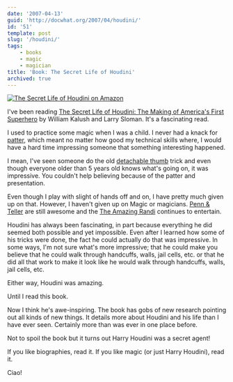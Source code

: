 ```yaml
---
date: '2007-04-13'
guid: 'http://docwhat.org/2007/04/houdini/'
id: '51'
template: post
slug: '/houdini/'
tags:
    - books
    - magic
    - magician
title: 'Book: The Secret Life of Houdini'
archived: true
---
```


[![*The Secret Life of Houdini* on
Amazon](https://ws-na.amazon-adsystem.com/widgets/q?_encoding=UTF8&MarketPlace=US&ASIN=0743272072&ServiceVersion=20070822&ID=AsinImage&WS=1&Format=_SL160_&tag=thedocwha-20)](https://amzn.to/2IPTdV9)

I've been reading
[The Secret Life of Houdini: The Making of America's First Superhero](http://amzn.to/2nRkT1Y)
by William Kalush and Larry Sloman. It's a fascinating read.

I used to practice some magic when I was a child. I never had a knack for
[patter](http://en.wikipedia.org/wiki/Patter), which meant no matter how good
my technical skills where, I would have a hard time impressing someone that
something interesting happened.

I mean, I've seen someone do the old
[detachable thumb](http://en.wikipedia.org/wiki/Detachable_thumb) trick and
even though everyone older than 5 years old knows what's going on, it was
impressive. You couldn't help believing because of the patter and
presentation.

Even though I play with slight of hands off and on, I have pretty much given
up on that. However, I haven't given up on Magic or magicians.
[Penn & Teller](http://www.pennandteller.com/) are still awesome and the
[The Amazing Randi](http://www.randi.org/) continues to entertain.

Houdini has always been fascinating, in part because everything he did seemed
both possible and yet impossible. Even after I learned how some of his tricks
were done, the fact he could actually do that was impressive. In some ways,
I'm not sure what's more impressive; that he could make you believe that he
could walk through handcuffs, walls, jail cells, etc. or that he did all that
work to make it look like he would walk through handcuffs, walls, jail cells,
etc.

Either way, Houdini was amazing.

Until I read this book.

Now I think he's awe-inspiring. The book has gobs of new research pointing out
all kinds of new things. It details more about Houdini and his life than I
have ever seen. Certainly more than was ever in one place before.

Not to spoil the book but it turns out Harry Houdini was a secret agent!

If you like biographies, read it. If you like magic (or just Harry Houdini),
read it.

Ciao!
